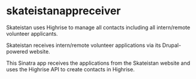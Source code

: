 # skateistanappreceiver

Skateistan uses Highrise to manage all contacts including all intern/remote volunteer applicants.

Skateistan receives intern/remote volunteer applications via its Drupal-powered website.

This Sinatra app receives the applications from the Skateistan website and uses the Highrise API to create contacts in Highrise.